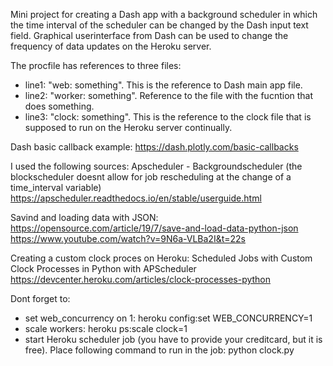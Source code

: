 Mini project for creating a Dash app with a background scheduler in which the time interval of the scheduler can be changed by the Dash input text field. 
Graphical userinterface from Dash can be used to change the frequency of data updates on the Heroku server.  

The procfile has references to three files: 
- line1: "web: something". This is the reference to Dash main app file.
- line2: "worker: something". Reference to the file with the fucntion that does something. 
- line3: "clock: something". This is the reference to the clock file that is supposed to run on the Heroku server continually.

Dash basic callback example:
https://dash.plotly.com/basic-callbacks

I used the following sources:
Apscheduler - Backgroundscheduler (the blockscheduler doesnt allow for job rescheduling at the change of a time_interval variable)
https://apscheduler.readthedocs.io/en/stable/userguide.html

Savind and loading data with JSON:
https://opensource.com/article/19/7/save-and-load-data-python-json
https://www.youtube.com/watch?v=9N6a-VLBa2I&t=22s

Creating a custom clock proces on Heroku:
Scheduled Jobs with Custom Clock Processes in Python with APScheduler
https://devcenter.heroku.com/articles/clock-processes-python

Dont forget to:
- set web_concurrency on 1:
  heroku config:set WEB_CONCURRENCY=1
- scale workers:
  heroku ps:scale clock=1
- start Heroku scheduler job (you have to provide your creditcard, but it is free). Place following command to run in the job:
  python clock.py


